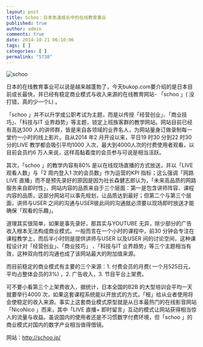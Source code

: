 ```yaml
---
layout: post
title: Schoo：日本急速成长中的在线教育事业
published: true
author: admin
comments: true
date: 2014-10-21 06:10:06
tags: [ ]
categories: [ ]
permalink: "5738"
---
```

![schoo][1]

日本的在线教育事业可以说是越来越蓬勃了，今天bukop.com要介绍的是日本目前成长最快，并已经有稳定商业模式与收入来源的在线教育网站- 「schoo 」( 没打错，真的少一个L) 。

「schoo 」并不以升学或公职考试为主题，而是以传授「经营创业」、「商业技巧」、「科技与IT 业界趋势」等主题，锁定上班族客群的教学网站。网站目前已经有高达300 人的讲师群，皆是来自各领域的业界名人，为网站量身订做录制每一堂约一小时的线上影片。自从2014 年2 月开设以来，平日19 时30 分到22 时30 分的LIVE 教学都会吸引平均1000 人次，最大到4000人次的付费使用者观看，以目前会员约6 万人来说，这样高黏着度的会员参与可说是相当活跃。

其次，「schoo 」的教学内容有80% 是以在线现场直播的方式放送，并以「LIVE 观看人数」与「2 周内登入1 次的会员数」作为运营的KPI 指标；这么强调「网路LIVE 直播」而不是预先录好的原因是因为社长森健志郎认为，「未来高品质的网路服务来自即时性」，网站内容的品质来自于三个层面：第一是包含讲师阵容、课程内容的品质，这部分网站可以事先规划，让品质达到最好；但第二个与第三个层面，讲师与USER 之间的沟通与USER彼此间的沟通就必须要以现场即时放送才能确保「观看的乐趣」。

道理其实很简单，如果是事先录好，那其实与YOUTUBE 无异，除少部分的广告收入根本无法构成商业模式。一般而言在一个小时的课程中，前30 分钟会专注在课程教学上，而后半小时则是提供讲师与USER 以及USER 间的讨论空间，这种课程设计对「经营创业」、「商业技巧」 、「科技与IT 业界趋势」等三个主题相当有效，这种双向性的沟通也成了该网站最大的附加值来源。

而目前稳定的商业模式有主要的三个来源：1. 付费会员的月费( 一个月525日元，平均占整体会员的3%) ，2. 广告收入，3. 节目平台上架费。

可不要小看第三个上架费收入，据统计，日本全国的B2B 的大型培训会平均一天就要举行4000 次，如果这套课程系统能以开放式的方式，「租」给从业者使用将会使稳定的收入来源。事实上这套商业模式原型就是从日本最热门的在线影音网站「NicoNico 」而来，其中「LIVE 直播+ 即时留言」互动的模式让网站获得相当惊人的流量与收益。虽说国内的使用者还是不习惯数字付费环境，但「schoo 」的商业模式对国内的数字产业相当值得借镜。

网站：http://schoo.jp/

 [1]: http://yongz.com/yz/wp-content/uploads/2014/10/2f393dd4ac5e79fc4f86b64b86874832.jpg